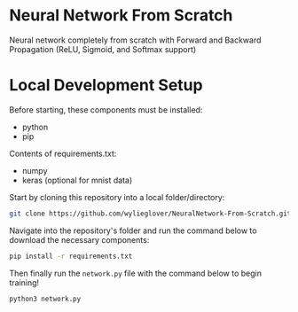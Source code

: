 # Neural Network From Scratch
Neural network completely from scratch with Forward and Backward Propagation (ReLU, Sigmoid, and Softmax support)

# Local Development Setup
Before starting, these components must be installed:
- python
- pip

Contents of requirements.txt:
- numpy
- keras (optional for mnist data)

Start by cloning this repository into a local folder/directory:
```sh
git clone https://github.com/wylieglover/NeuralNetwork-From-Scratch.git
```

Navigate into the repository's folder and run the command below to download the necessary components:
```sh
pip install -r requirements.txt
```

Then finally run the ```network.py``` file with the command below to begin training!
```sh
python3 network.py
```
